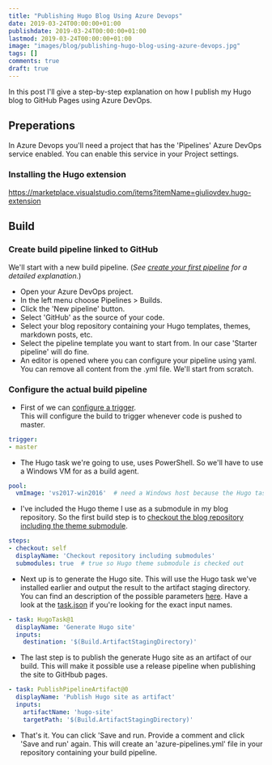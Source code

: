 ```yaml
---
title: "Publishing Hugo Blog Using Azure Devops"
date: 2019-03-24T00:00:00+01:00
publishdate: 2019-03-24T00:00:00+01:00
lastmod: 2019-03-24T00:00:00+01:00
image: "images/blog/publishing-hugo-blog-using-azure-devops.jpg"
tags: []
comments: true
draft: true
---
```


In this post I'll give a step-by-step explanation on how I publish my Hugo blog to GitHub Pages using Azure DevOps.

## Preperations

In Azure Devops you'll need a project that has the 'Pipelines' Azure DevOps service enabled. You can enable this service in your Project settings.

### Installing the Hugo extension

https://marketplace.visualstudio.com/items?itemName=giuliovdev.hugo-extension

## Build

### Create build pipeline linked to GitHub



We'll start with a new build pipeline. (_See [create your first pipeline](https://docs.microsoft.com/en-us/azure/devops/pipelines/get-started-yaml?view=azure-devops) for a detailed explanation._)

- Open your Azure DevOps project.
- In the left menu choose Pipelines > Builds.
- Click the 'New pipeline' button.
- Select 'GitHub' as the source of your code.
- Select your blog repository containing your Hugo templates, themes, markdown posts, etc.
- Select the pipeline template you want to start from. In our case 'Starter pipeline' will do fine.
- An editor is opened where you can configure your pipeline using yaml.
  You can remove all content from the .yml file. We'll start from scratch.

### Configure the actual build pipeline

- First of we can [configure a trigger](https://docs.microsoft.com/en-us/azure/devops/pipelines/yaml-schema?view=azure-devops&tabs=schema#trigger).  
  This will configure the build to trigger whenever code is pushed to master.

```yaml
trigger:
- master
```

- The Hugo task we're going to use, uses PowerShell. So we'll have to use a Windows VM for as a build agent.

```yaml
pool:
  vmImage: 'vs2017-win2016'  # need a Windows host because the Hugo task uses PowerShell
```

- I've included the Hugo theme I use as a submodule in my blog repository. So the first build step is to [checkout the blog repository including the theme submodule](https://docs.microsoft.com/en-us/azure/devops/pipelines/yaml-schema?view=azure-devops&tabs=schema#checkout).

```yaml
steps:
- checkout: self
  displayName: 'Checkout repository including submodules'
  submodules: true  # true so Hugo theme submodule is checked out
```

- Next up is to generate the Hugo site. This will use the Hugo task we've installed earlier and output the result to the artifact staging directory.  
  You can find an description of the possible parameters [here](https://github.com/giuliov/hugo-vsts-extension/blob/master/README.md). Have a look at the [task.json](https://github.com/giuliov/hugo-vsts-extension/blob/master/hugo-task/task.json) if you're looking for the exact input names.

```yaml
- task: HugoTask@1
  displayName: 'Generate Hugo site'
  inputs:
    destination: '$(Build.ArtifactStagingDirectory)'
```

- The last step is to publish the generate Hugo site as an artifact of our build. This will make it possible use a release pipeline when publishing the site to GitHbub pages.

```yaml
- task: PublishPipelineArtifact@0
  displayName: 'Publish Hugo site as artifact'
  inputs:
    artifactName: 'hugo-site'
    targetPath: '$(Build.ArtifactStagingDirectory)'
```

- That's it. You can click 'Save and run. Provide a comment and click 'Save and run' again. This will create an 'azure-pipelines.yml' file in your repository containing your build pipeline.